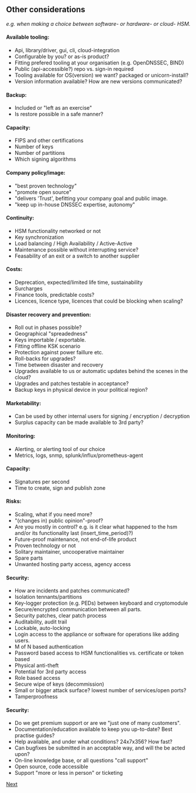 ## Other considerations
*e.g. when making a choice between software- or hardware- or cloud- HSM.*

#### Available tooling:
  * Api, library/driver, gui, cli, cloud-integration
  * Configurable by you? or as-is product?
  * Fitting prefered tooling at your organisatien (e.g. OpenDNSSEC, BIND)
  * Public (api-accessible?) repo vs. sign-in required
  * Tooling available for OS(version) we want? packaged or unicorn-install?
  * Version information available? How are new versions communicated?

#### Backup:
  * Included or "left as an exercise"
  * Is restore possible in a safe manner?

#### Capacity:
  * FIPS and other certifications
  * Number of keys
  * Number of partitions
  * Which signing algorithms

#### Company policy/image:
  * "best proven technology"
  * "promote open source"
  * "delivers 'Trust', befitting your company goal and public image.
  * "keep up in-house DNSSEC expertise, autonomy"

#### Continuity:
  * HSM functionality networked or not
  * Key synchronization
  * Load balancing / High Availability / Active-Active
  * Maintenance possible without interrupting service?
  * Feasability of an exit or a switch to another supplier

#### Costs:
  * Deprecation, expected/limited life time, sustainability
  * Surcharges
  * Finance tools, predictable costs?
  * Licences, licence type, licences that could be blocking when scaling?

#### Disaster recovery and prevention:
  * Roll out in phases possible?
  * Geographical "spreadedness"
  * Keys importable / exportable.
  * Fitting offline KSK scenario
  * Protection against power faillure etc.
  * Roll-backs for upgrades?
  * Time between disaster and recovery
  * Upgrades available to us or automatic updates behind the scenes in the cloud?
  * Upgrades and patches testable in acceptance?
  * Backup keys in physical device in your political region?

#### Marketability:
  * Can be used by other internal users for signing / encryption / decryption
  * Surplus capacity can be made available to 3rd party?

#### Monitoring:
  * Alerting, or alerting tool of our choice
  * Metrics, logs, snmp, splunk/influx/prometheus-agent

#### Capacity:
  * Signatures per second
  * Time to create, sign and publish zone

#### Risks:
  * Scaling, what if you need more?
  * "(changes in) public opinion"-proof?
  * Are you mostly in control? e.g. is it clear what happened to the hsm and/or its functionality last (insert_time_period)?)
  * Future-proof maintenance, not end-of-life product
  * Proven technology or not
  * Solitary maintainer, uncooperative maintainer
  * Spare parts
  * Unwanted hosting party access, agency access

#### Security:
  * How are incidents and patches communicated?
  * Isolation tennants/partitions
  * Key-logger protection (e.g. PEDs) between keyboard and cryptomodule
  * Secure/encrypted communication between all parts.
  * Security patches, clear patch process
  * Auditability, audit trail
  * Lockable, auto-locking
  * Login access to the appliance or software for operations like adding users.
  * M of N based authentication
  * Password based access to HSM functionalities vs. certificate or token based
  * Physical anti-theft
  * Potential for 3rd party access
  * Role based access
  * Secure wipe of keys (decommission)
  * Small or bigger attack surface? lowest number of services/open ports?
  * Tamperproofness

#### Security:
  * Do we get premium support or are we "just one of many customers".
  * Documentation/education available to keep you up-to-date? Best practise guides?
  * Help available, and under what conditions? 24x7x356? How fast?
  * Can bugfixes be submitted in an acceptable way, and will the be acted upon?
  * On-line knowledge base, or all questions "call support"
  * Open source, code accessible
  * Support "more or less in person" or ticketing

[Next](https://github.com/niek-sidn/hsm_workshop_nethsm/blob/main/Slide06.md)

